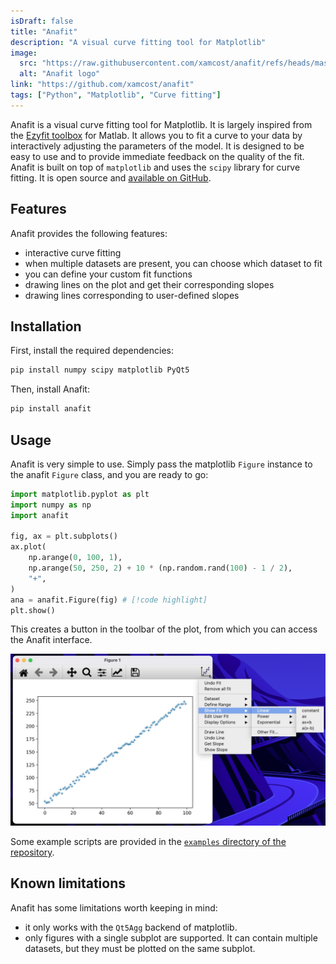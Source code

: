 ```yaml
---
isDraft: false
title: "Anafit"
description: "A visual curve fitting tool for Matplotlib"
image:
  src: "https://raw.githubusercontent.com/xamcost/anafit/refs/heads/master/anafit/ui/ana_icon.svg"
  alt: "Anafit logo"
link: "https://github.com/xamcost/anafit"
tags: ["Python", "Matplotlib", "Curve fitting"]
---
```


Anafit is a visual curve fitting tool for Matplotlib. It is largely inspired from the [Ezyfit toolbox](http://www.fast.u-psud.fr/ezyfit/) for Matlab. It allows you to fit a curve to your data by interactively adjusting the parameters of the model. It is designed to be easy to use and to provide immediate feedback on the quality of the fit. Anafit is built on top of `matplotlib` and uses the `scipy` library for curve fitting. It is open source and [available on GitHub](https://github.com/xamcost/anafit). 

## Features

Anafit provides the following features:
- interactive curve fitting
- when multiple datasets are present, you can choose which dataset to fit
- you can define your custom fit functions
- drawing lines on the plot and get their corresponding slopes
- drawing lines corresponding to user-defined slopes

## Installation

First, install the required dependencies:

```bash
pip install numpy scipy matplotlib PyQt5
```

Then, install Anafit:

```bash
pip install anafit
```

## Usage

Anafit is very simple to use. Simply pass the matplotlib `Figure` instance to the anafit `Figure` class, and you are ready to go:

```python 
import matplotlib.pyplot as plt 
import numpy as np
import anafit 

fig, ax = plt.subplots()
ax.plot(
    np.arange(0, 100, 1),
    np.arange(50, 250, 2) + 10 * (np.random.rand(100) - 1 / 2),
    "+",
)
ana = anafit.Figure(fig) # [!code highlight]
plt.show()
```

This creates a button in the toolbar of the plot, from which you can access the Anafit interface.

![anafit menu](../images/anafit_menu.jpg "The Anafit menu in the right side of the toolbar")

Some example scripts are provided in the [`examples` directory of the repository](https://github.com/xamcost/anafit/tree/master/examples).

## Known limitations

Anafit has some limitations worth keeping in mind:
- it only works with the `Qt5Agg` backend of matplotlib.
- only figures with a single subplot are supported. It can contain multiple datasets, but they must be plotted on the same subplot.

